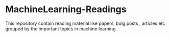 # MachineLearning-Readings

This repository contain reading material like papers, bolg posts , articles etc grouped by the important topics in machine learning 

